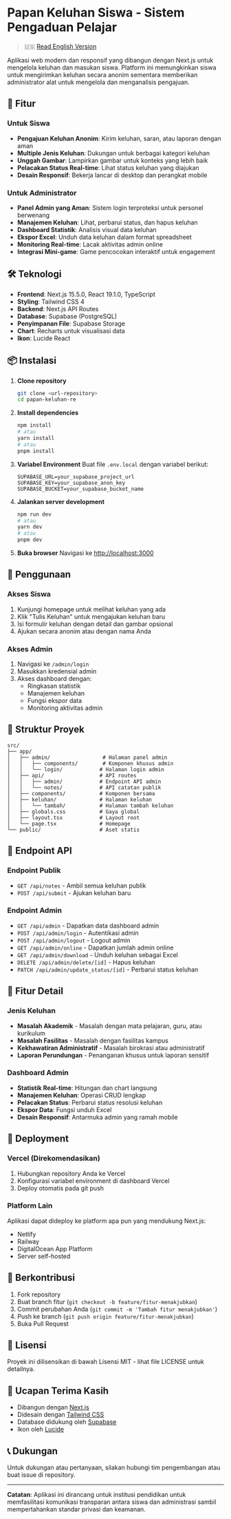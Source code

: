# Papan Keluhan Siswa - Sistem Pengaduan Pelajar

> 🇺🇸 [Read English Version](./README.md)

Aplikasi web modern dan responsif yang dibangun dengan Next.js untuk mengelola keluhan dan masukan siswa. Platform ini memungkinkan siswa untuk mengirimkan keluhan secara anonim sementara memberikan administrator alat untuk mengelola dan menganalisis pengajuan.

## 🌟 Fitur

### Untuk Siswa
- **Pengajuan Keluhan Anonim**: Kirim keluhan, saran, atau laporan dengan aman
- **Multiple Jenis Keluhan**: Dukungan untuk berbagai kategori keluhan
- **Unggah Gambar**: Lampirkan gambar untuk konteks yang lebih baik
- **Pelacakan Status Real-time**: Lihat status keluhan yang diajukan
- **Desain Responsif**: Bekerja lancar di desktop dan perangkat mobile

### Untuk Administrator
- **Panel Admin yang Aman**: Sistem login terproteksi untuk personel berwenang
- **Manajemen Keluhan**: Lihat, perbarui status, dan hapus keluhan
- **Dashboard Statistik**: Analisis visual data keluhan
- **Ekspor Excel**: Unduh data keluhan dalam format spreadsheet
- **Monitoring Real-time**: Lacak aktivitas admin online
- **Integrasi Mini-game**: Game pencocokan interaktif untuk engagement

## 🛠️ Teknologi

- **Frontend**: Next.js 15.5.0, React 19.1.0, TypeScript
- **Styling**: Tailwind CSS 4
- **Backend**: Next.js API Routes
- **Database**: Supabase (PostgreSQL)
- **Penyimpanan File**: Supabase Storage
- **Chart**: Recharts untuk visualisasi data
- **Ikon**: Lucide React

## 📦 Instalasi

1. **Clone repository**
   ```bash
   git clone <url-repository>
   cd papan-keluhan-re
   ```

2. **Install dependencies**
   ```bash
   npm install
   # atau
   yarn install
   # atau
   pnpm install
   ```

3. **Variabel Environment**
   Buat file `.env.local` dengan variabel berikut:
   ```env
   SUPABASE_URL=your_supabase_project_url
   SUPABASE_KEY=your_supabase_anon_key
   SUPABASE_BUCKET=your_supabase_bucket_name
   ```

4. **Jalankan server development**
   ```bash
   npm run dev
   # atau
   yarn dev
   # atau
   pnpm dev
   ```

5. **Buka browser**
   Navigasi ke [http://localhost:3000](http://localhost:3000)

## 🚀 Penggunaan

### Akses Siswa
1. Kunjungi homepage untuk melihat keluhan yang ada
2. Klik "Tulis Keluhan" untuk mengajukan keluhan baru
3. Isi formulir keluhan dengan detail dan gambar opsional
4. Ajukan secara anonim atau dengan nama Anda

### Akses Admin
1. Navigasi ke `/admin/login`
2. Masukkan kredensial admin
3. Akses dashboard dengan:
   - Ringkasan statistik
   - Manajemen keluhan
   - Fungsi ekspor data
   - Monitoring aktivitas admin

## 📁 Struktur Proyek

```
src/
├── app/
│   ├── admin/                 # Halaman panel admin
│   │   ├── components/        # Komponen khusus admin
│   │   └── login/            # Halaman login admin
│   ├── api/                  # API routes
│   │   ├── admin/            # Endpoint API admin
│   │   └── notes/            # API catatan publik
│   ├── components/           # Komponen bersama
│   ├── keluhan/              # Halaman keluhan
│   │   └── tambah/           # Halaman tambah keluhan
│   ├── globals.css           # Gaya global
│   ├── layout.tsx            # Layout root
│   └── page.tsx              # Homepage
└── public/                   # Aset statis
```

## 🔧 Endpoint API

### Endpoint Publik
- `GET /api/notes` - Ambil semua keluhan publik
- `POST /api/submit` - Ajukan keluhan baru

### Endpoint Admin
- `GET /api/admin` - Dapatkan data dashboard admin
- `POST /api/admin/login` - Autentikasi admin
- `POST /api/admin/logout` - Logout admin
- `GET /api/admin/online` - Dapatkan jumlah admin online
- `GET /api/admin/download` - Unduh keluhan sebagai Excel
- `DELETE /api/admin/delete/[id]` - Hapus keluhan
- `PATCH /api/admin/update_status/[id]` - Perbarui status keluhan

## 🎨 Fitur Detail

### Jenis Keluhan
- **Masalah Akademik** - Masalah dengan mata pelajaran, guru, atau kurikulum
- **Masalah Fasilitas** - Masalah dengan fasilitas kampus
- **Kekhawatiran Administratif** - Masalah birokrasi atau administratif
- **Laporan Perundungan** - Penanganan khusus untuk laporan sensitif

### Dashboard Admin
- **Statistik Real-time**: Hitungan dan chart langsung
- **Manajemen Keluhan**: Operasi CRUD lengkap
- **Pelacakan Status**: Perbarui status resolusi keluhan
- **Ekspor Data**: Fungsi unduh Excel
- **Desain Responsif**: Antarmuka admin yang ramah mobile

## 🚀 Deployment

### Vercel (Direkomendasikan)
1. Hubungkan repository Anda ke Vercel
2. Konfigurasi variabel environment di dashboard Vercel
3. Deploy otomatis pada git push

### Platform Lain
Aplikasi dapat dideploy ke platform apa pun yang mendukung Next.js:
- Netlify
- Railway
- DigitalOcean App Platform
- Server self-hosted

## 🤝 Berkontribusi

1. Fork repository
2. Buat branch fitur (`git checkout -b feature/fitur-menakjubkan`)
3. Commit perubahan Anda (`git commit -m 'Tambah fitur menakjubkan'`)
4. Push ke branch (`git push origin feature/fitur-menakjubkan`)
5. Buka Pull Request

## 📝 Lisensi

Proyek ini dilisensikan di bawah Lisensi MIT - lihat file LICENSE untuk detailnya.

## 🙏 Ucapan Terima Kasih

- Dibangun dengan [Next.js](https://nextjs.org/)
- Didesain dengan [Tailwind CSS](https://tailwindcss.com/)
- Database didukung oleh [Supabase](https://supabase.com/)
- Ikon oleh [Lucide](https://lucide.dev/)

## 📞 Dukungan

Untuk dukungan atau pertanyaan, silakan hubungi tim pengembangan atau buat issue di repository.

---

**Catatan**: Aplikasi ini dirancang untuk institusi pendidikan untuk memfasilitasi komunikasi transparan antara siswa dan administrasi sambil mempertahankan standar privasi dan keamanan.
